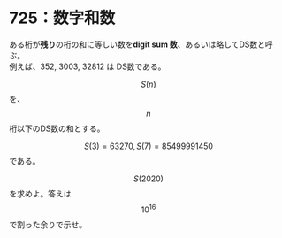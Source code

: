 # 725：数字和数

ある桁が**残り**の桁の和に等しい数を**digit sum 数**、あるいは略してDS数と呼ぶ。\
例えば、352, 3003, 32812 は DS数である。

$$S(n)$$ を、$$n$$ 桁以下のDS数の和とする。

$$S(3)=63270 , S(7)=85499991450$$ である。

$$S(2020)$$ を求めよ。答えは $$10^{16}$$ で割った余りで示せ。
